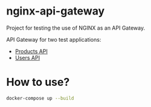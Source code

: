 # nginx-api-gateway

Project for testing the use of NGINX as an API Gateway.

API Gateway for two test applications:
- [Products API](https://github.com/obaraelijah/nginx-api-gateway/tree/master/backends/products)
- [Users API](https://github.com/obaraelijah/nginx-api-gateway/tree/master/backends/users)

# How to use?

```sh
docker-compose up --build 
```
